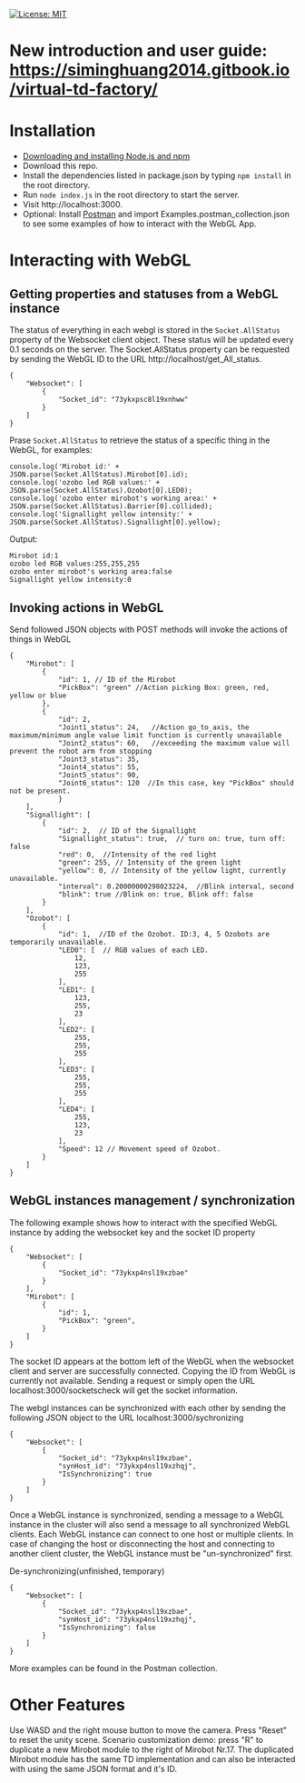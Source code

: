 
[![License: MIT](https://img.shields.io/badge/License-MIT-yellow.svg)](https://opensource.org/licenses/MIT)

# New introduction and user guide: https://siminghuang2014.gitbook.io/virtual-td-factory/ #

# Installation

* [Downloading and installing Node.js and npm](https://docs.npmjs.com/downloading-and-installing-node-js-and-npm)
* Download this repo.
* Install the dependencies listed in package.json by typing ```npm install``` in the root directory.
* Run ```node index.js``` in the root directory to start the server.
* Visit http://localhost:3000.
* Optional: Install [Postman](https://www.postman.com/downloads/) and import Examples.postman_collection.json to see some examples of how to interact with the WebGL App.

# Interacting with WebGL
## Getting properties and statuses from a WebGL instance
The status of everything in each webgl is stored in the ```Socket.AllStatus``` property of the Websocket client object. These status will be updated every 0.1 seconds on the server. The Socket.AllStatus property can be requested by sending the WebGL ID to the URL http://localhost/get_All_status.
```
{
    "Websocket": [                 
        {
            "Socket_id": "73ykxpsc8l19xnhww"
        }
    ]
}
```

Prase ```Socket.AllStatus``` to retrieve the status of a specific thing in the WebGL, for examples:
```
console.log('Mirobot id:' + JSON.parse(Socket.AllStatus).Mirobot[0].id);
console.log('ozobo led RGB values:' + JSON.parse(Socket.AllStatus).Ozobot[0].LED0);
console.log('ozobo enter mirobot's working area:' + JSON.parse(Socket.AllStatus).Barrier[0].collided);
console.log('Signallight yellow intensity:' + JSON.parse(Socket.AllStatus).Signallight[0].yellow);
```
Output:
```
Mirobot id:1
ozobo led RGB values:255,255,255
ozobo enter mirobot's working area:false
Signallight yellow intensity:0
```

## Invoking actions in WebGL
Send followed JSON objects with POST methods will invoke the actions of things in WebGL
```
{
    "Mirobot": [           
        {
            "id": 1, // ID of the Mirobot
            "PickBox": "green" //Action picking Box: green, red, yellow or blue
        },
        {
            "id": 2,
            "Joint1_status": 24,   //Action go_to_axis, the maximum/minimum angle value limit function is currently unavailable
            "Joint2_status": 60,   //exceeding the maximum value will prevent the robot arm from stopping
            "Joint3_status": 35,
            "Joint4_status": 55,
            "Joint5_status": 90,
            "Joint6_status": 120  //In this case, key "PickBox" should not be present.
            }
    ],
    "Signallight": [
        {
            "id": 2,  // ID of the Signallight
            "Signallight_status": true,  // turn on: true, turn off: false
            "red": 0,  //Intensity of the red light
            "green": 255, // Intensity of the green light
            "yellow": 0, // Intensity of the yellow light, currently unavailable.
            "interval": 0.20000000298023224,  //Blink interval, second
            "blink": true //Blink on: true, Blink off: false
        }
    ],
    "Ozobot": [   
        {
            "id": 1,  //ID of the Ozobot. ID:3, 4, 5 Ozobots are temporarily unavailable.
            "LED0": [  // RGB values of each LED.
                12,
                123,
                255
            ],
            "LED1": [
                123,
                255,
                23
            ],
            "LED2": [
                255,
                255,
                255
            ],
            "LED3": [
                255,
                255,
                255
            ],
            "LED4": [
                255,
                123,
                23
            ],
            "Speed": 12 // Movement speed of Ozobot.
        }
    ]
}
```


## WebGL instances management / synchronization
The following example shows how to interact with the specified WebGL instance by adding the websocket key and the socket ID property
```
{
    "Websocket": [                 
        {
            "Socket_id": "73ykxp4nsl19xzbae"
        }
    ],
    "Mirobot": [                 
        {
            "id": 1,
            "PickBox": "green",
        }
    ]
}
```
The socket ID appears at the bottom left of the WebGL when the websocket client and server are successfully connected. Copying the ID from WebGL is currently not available. Sending a request or simply open the URL localhost:3000/socketscheck will get the socket information.

The webgl instances can be synchronized with each other by sending the following JSON object to the URL localhost:3000/sychronizing
```
{    
    "Websocket": [
        {
            "Socket_id": "73ykxp4nsl19xzbae",
            "synHost_id": "73ykxp4nsl19xzhqj",
            "IsSynchronizing": true
        }
    ]
}
```
Once a WebGL instance is synchronized, sending a message to a WebGL instance in the cluster will also send a message to all synchronized WebGL clients. Each WebGL instance can connect to one host or multiple clients. In case of changing the host or disconnecting the host and connecting to another client cluster, the WebGL instance must be "un-synchronized" first.

De-synchronizing(unfinished, temporary)
```
{    
    "Websocket": [
        {
            "Socket_id": "73ykxp4nsl19xzbae",
            "synHost_id": "73ykxp4nsl19xzhqj",
            "IsSynchronizing": false
        }
    ]
}
```


More examples can be found in the Postman collection.

# Other Features
Use WASD and the right mouse button to move the camera. Press "Reset" to reset the unity scene. Scenario customization demo: press "R" to duplicate a new Mirobot module to the right of Mirobot Nr.17. The duplicated Mirobot module has the same TD implementation and can also be interacted with using the same JSON format and it's ID.
